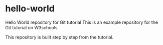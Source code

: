 # hello-world
Hello World repository for Git tutorial
This is an example repository for the Git tutorial on W3schools

This repository is built step by step from the tutorial.
